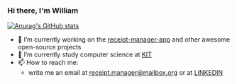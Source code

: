 ### Hi there, I'm William

[![Anurag's GitHub stats](https://github-readme-stats.vercel.app/api?username=anuraghazra)](https://github.com/monolidth/github-readme-stats)

- 🔭 I’m currently working on the [receipt-manager-app](https://github.com/ReceiptManager/receipt-manager-app) and other awesome open-source projects
- 🌱 I’m currently study computer science at [KIT](https://www.kit.edu)
- 📫 How to reach me:
  - write me an email at receipt.manager@mailbox.org or at [LINKEDIN](https://www.linkedin.com/in/william-todt-a2b55b1a0)

